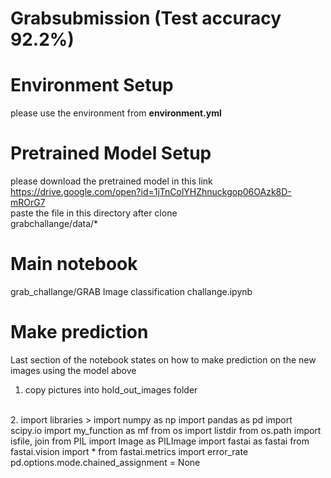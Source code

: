 # Grabsubmission (Test accuracy 92.2%)
# Environment Setup<br>
please use the environment from **environment.yml**<br>
# Pretrained Model Setup<br>
please download the pretrained model in this link <br>
https://drive.google.com/open?id=1jTnColYHZhnuckgop06OAzk8D-mROrG7 <br>
paste the file in this directory after clone <br> 
grabchallange/data/*
# Main notebook<br>
grab_challange/GRAB Image classification challange.ipynb
# Make prediction
Last section of the notebook states on how to make prediction on the new images using the model above<br>
1. copy pictures into hold_out_images folder<br>
<br>
2. import libraries
>   import numpy as np
    import pandas as pd
    import scipy.io
    import my_function as mf
    from os import listdir
    from os.path import isfile, join
    from PIL import Image as PILImage
    import fastai as fastai
    from fastai.vision import *
    from fastai.metrics import error_rate
    pd.options.mode.chained_assignment = None
